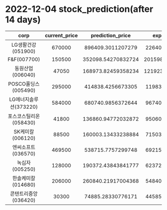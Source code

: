 # 2022-12-04 stock_prediction(after 14 days)

|   corp   |   current_price   |   prediction_price   |   expected_profit   |
|:--------:|:-----------------:|:--------------------:|:-------------------:|
|LG생활건강(051900)|670000|896409.3011207279|226409.3011207279|
|F&F(007700)|150500|352098.54270832724|201598.54270832724|
|동원산업(006040)|47050|168973.82459358234|121923.82459358234|
|POSCO홀딩스(005490)|295000|414838.4256673305|119838.4256673305|
|LG에너지솔루션(373220)|584000|680740.9856372644|96740.98563726444|
|포스코스틸리온(058430)|41800|136860.94772032872|95060.94772032872|
|SK케미칼(006120)|88500|160003.13433238884|71503.13433238884|
|엔씨소프트(036570)|469500|538715.7757299748|69215.77572997485|
|녹십자(005250)|128000|190372.43843841777|62372.43843841777|
|한솔케미칼(014680)|206000|260840.21917004368|54840.21917004368|
|콘텐트리중앙(036420)|30300|74885.28330776171|44585.28330776171|
